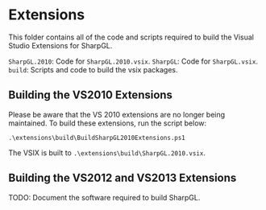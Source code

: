 Extensions
==========

This folder contains all of the code and scripts required to build the
Visual Studio Extensions for SharpGL.

`SharpGL.2010`: Code for `SharpGL.2010.vsix`.
`SharpGL`: Code for `SharpGL.vsix`.
`build`: Scripts and code to build the vsix packages.

Building the VS2010 Extensions
------------------------------

Please be aware that the VS 2010 extensions are no longer being maintained.
To build these extensions, run the script below:

```
.\extensions\build\BuildSharpGL2010Extensions.ps1
```

The VSIX is built to `.\extensions\build\SharpGL.2010.vsix`.

Building the VS2012 and VS2013 Extensions
-----------------------------------------

TODO: Document the software required to build SharpGL.
